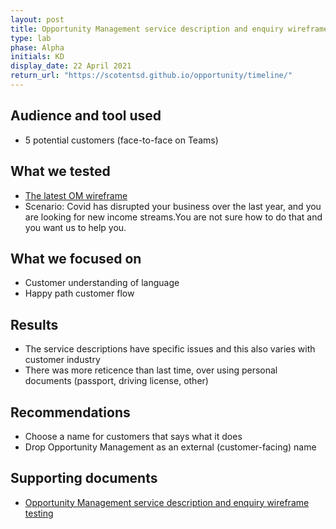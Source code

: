 ```yaml
---
layout: post
title: Opportunity Management service description and enquiry wireframe testing
type: lab
phase: Alpha
initials: KD
display_date: 22 April 2021
return_url: "https://scotentsd.github.io/opportunity/timeline/"
---
```


## Audience and tool used
- 5 potential customers (face-to-face on Teams)

## What we tested
- [The latest OM wireframe](https://taob1x.axshare.com/#id=8pdqr7&p=project_opp_support_section_overview) 
- Scenario: Covid has disrupted your business over the last year, and you are looking for new income streams.You are not sure how to do that and you want us to help you.

## What we focused on
- Customer understanding of language
- Happy path customer flow

## Results
- The service descriptions have specific issues and this also varies with customer industry
- There was more reticence than last time, over using personal documents (passport, driving license, other)

## Recommendations
- Choose a name for customers that says what it does
- Drop Opportunity Management as an external (customer-facing) name

## Supporting documents
- [Opportunity Management service description and enquiry wireframe testing](/opportunity/files/2021-04-22-Playback-OM-ServiceDecription-and-Enquire.pdf)
